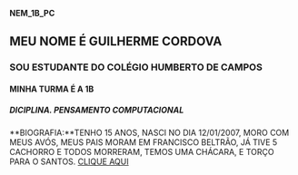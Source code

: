 **NEM_1B_PC**
## MEU NOME É GUILHERME CORDOVA
### SOU ESTUDANTE DO COLÉGIO HUMBERTO DE CAMPOS
#### MINHA TURMA É A 1B 
##### DICIPLINA. PENSAMENTO COMPUTACIONAL 
**BIOGRAFIA:**TENHO 15 ANOS, NASCI NO DIA 12/01/2007, MORO COM MEUS AVÓS, MEUS PAIS MORAM EM FRANCISCO BELTRÃO, JÁ TIVE 5 CACHORRO E TODOS MORRERAM, TEMOS UMA CHÁCARA, E TORÇO PARA O SANTOS.
[CLIQUE AQUI](https://youtu.be/-KNJr6lw4TE)
